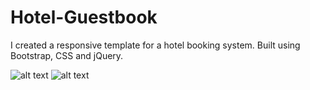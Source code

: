 # Hotel-Guestbook
I created a responsive template for a hotel booking system. Built using Bootstrap, CSS and jQuery.

![alt text](https://res.cloudinary.com/dkp2goy1i/image/upload/v1638129409/image-1_gqmobw.jpg)
![alt text](https://res.cloudinary.com/dkp2goy1i/image/upload/v1638129408/image-2_yebk8a.jpg)
